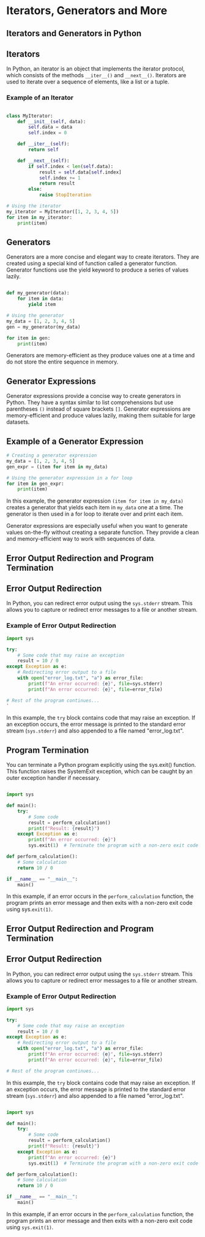 # Iterators, Generators and More

## Iterators and Generators in Python

## Iterators

In Python, an iterator is an object that implements the iterator protocol, which consists of the methods `__iter__()` and `__next__()`. Iterators are used to iterate over a sequence of elements, like a list or a tuple.

### Example of an Iterator

```python

class MyIterator:
    def __init__(self, data):
        self.data = data
        self.index = 0

    def __iter__(self):
        return self

    def __next__(self):
        if self.index < len(self.data):
            result = self.data[self.index]
            self.index += 1
            return result
        else:
            raise StopIteration

# Using the iterator
my_iterator = MyIterator([1, 2, 3, 4, 5])
for item in my_iterator:
    print(item)

```

## Generators

Generators are a more concise and elegant way to create iterators. They are created using a special kind of function called a generator function. Generator functions use the yield keyword to produce a series of values lazily.

```python

def my_generator(data):
    for item in data:
        yield item

# Using the generator
my_data = [1, 2, 3, 4, 5]
gen = my_generator(my_data)

for item in gen:
    print(item)


```

Generators are memory-efficient as they produce values one at a time and do not store the entire sequence in memory.

## Generator Expressions

Generator expressions provide a concise way to create generators in Python. They have a syntax similar to list comprehensions but use parentheses `()` instead of square brackets `[]`. Generator expressions are memory-efficient and produce values lazily, making them suitable for large datasets.

## Example of a Generator Expression

```python
# Creating a generator expression
my_data = [1, 2, 3, 4, 5]
gen_expr = (item for item in my_data)

# Using the generator expression in a for loop
for item in gen_expr:
    print(item)

```

In this example, the generator expression `(item for item in my_data)` creates a generator that yields each item in `my_data` one at a time. The generator is then used in a for loop to iterate over and print each item.

Generator expressions are especially useful when you want to generate values on-the-fly without creating a separate function. They provide a clean and memory-efficient way to work with sequences of data.

## Error Output Redirection and Program Termination

## Error Output Redirection

In Python, you can redirect error output using the `sys.stderr` stream. This allows you to capture or redirect error messages to a file or another stream.

### Example of Error Output Redirection

```python
import sys

try:
    # Some code that may raise an exception
    result = 10 / 0
except Exception as e:
    # Redirecting error output to a file
    with open("error_log.txt", "a") as error_file:
        print(f"An error occurred: {e}", file=sys.stderr)
        print(f"An error occurred: {e}", file=error_file)

# Rest of the program continues...
`
```

In this example, the `try` block contains code that may raise an exception. If an exception occurs, the error message is printed to the standard error stream (`sys.stderr`) and also appended to a file named "error_log.txt".

## Program Termination

You can terminate a Python program explicitly using the sys.exit() function. This function raises the SystemExit exception, which can be caught by an outer exception handler if necessary.

```python

import sys

def main():
    try:
        # Some code
        result = perform_calculation()
        print(f"Result: {result}")
    except Exception as e:
        print(f"An error occurred: {e}")
        sys.exit(1)  # Terminate the program with a non-zero exit code

def perform_calculation():
    # Some calculation
    return 10 / 0

if __name__ == "__main__":
    main()

```

In this example, if an error occurs in the `perform_calculation` function, the program prints an error message and then exits with a non-zero exit code using sys.`exit(1)`.

## Error Output Redirection and Program Termination

## Error Output Redirection

In Python, you can redirect error output using the `sys.stderr` stream. This allows you to capture or redirect error messages to a file or another stream.

### Example of Error Output Redirection

```python
import sys

try:
    # Some code that may raise an exception
    result = 10 / 0
except Exception as e:
    # Redirecting error output to a file
    with open("error_log.txt", "a") as error_file:
        print(f"An error occurred: {e}", file=sys.stderr)
        print(f"An error occurred: {e}", file=error_file)

# Rest of the program continues...

```

In this example, the `try` block contains code that may raise an exception. If an exception occurs, the error message is printed to the standard error stream (`sys.stderr`) and also appended to a file named "error_log.txt".

```python

import sys

def main():
    try:
        # Some code
        result = perform_calculation()
        print(f"Result: {result}")
    except Exception as e:
        print(f"An error occurred: {e}")
        sys.exit(1)  # Terminate the program with a non-zero exit code

def perform_calculation():
    # Some calculation
    return 10 / 0

if __name__ == "__main__":
    main()

```

In this example, if an error occurs in the `perform_calculation` function, the program prints an error message and then exits with a non-zero exit code using `sys.exit(1)`.
